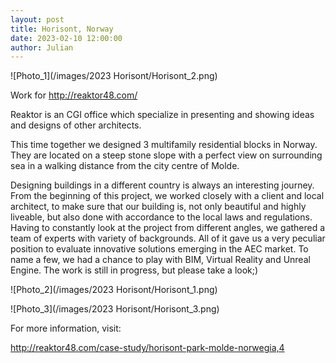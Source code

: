 ```yaml
---
layout: post  
title: Horisont, Norway
date: 2023-02-10 12:00:00
author: Julian
---
```

![Photo_1](/images/2023 Horisont/Horisont_2.png)

<!--excerpt-->

Work for <http://reaktor48.com/>  

Reaktor is an CGI office which specialize in presenting and showing ideas and designs of other architects.

This time together we designed 3 multifamily residential blocks in Norway. They are located on a steep stone slope with a perfect view on surrounding sea in a walking distance from the city centre of Molde. 

Designing buildings in a different country is always an interesting journey. From the beginning of this project, we worked closely with a client and local architect, to make sure that our building is, not only beautiful and highly liveable, but also done with accordance to the local laws and regulations.
Having to constantly look at the project from different angles, we gathered a team of experts with variety of backgrounds. All of it gave us a very peculiar position to evaluate innovative solutions emerging in the AEC market. To name a few, we had a chance to play with BIM, Virtual Reality and Unreal Engine.
The work is still in progress, but please take a look;)

![Photo_2](/images/2023 Horisont/Horisont_1.png)

![Photo_3](/images/2023 Horisont/Horisont_3.png)

For more information, visit:

<http://reaktor48.com/case-study/horisont-park-molde-norwegia,4>